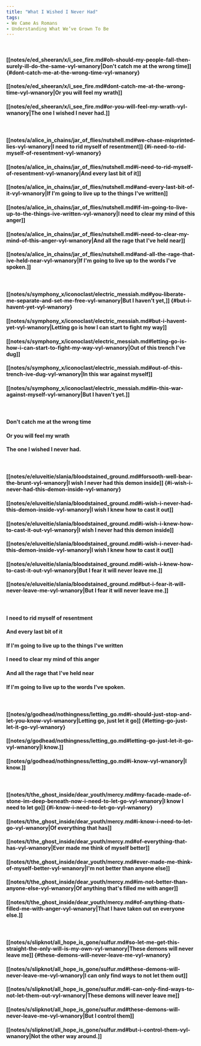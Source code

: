 ```yaml
---
title: "What I Wished I Never Had"
tags:
- We Came As Romans
- Understanding What We’ve Grown To Be
---
```

&nbsp;
#### [[notes/e/ed_sheeran/x/i_see_fire.md#oh-should-my-people-fall-then-surely-ill-do-the-same-vyl-wnanory|Don't catch me at the wrong time]] {#dont-catch-me-at-the-wrong-time-vyl-wnanory}
#### [[notes/e/ed_sheeran/x/i_see_fire.md#dont-catch-me-at-the-wrong-time-vyl-wnanory|Or you will feel my wrath]]
#### [[notes/e/ed_sheeran/x/i_see_fire.md#or-you-will-feel-my-wrath-vyl-wnanory|The one I wished I never had.]]
&nbsp;
#### [[notes/a/alice_in_chains/jar_of_flies/nutshell.md#we-chase-misprinted-lies-vyl-wnanory|I need to rid myself of resentment]] {#i-need-to-rid-myself-of-resentment-vyl-wnanory}
#### [[notes/a/alice_in_chains/jar_of_flies/nutshell.md#i-need-to-rid-myself-of-resentment-vyl-wnanory|And every last bit of it]]
#### [[notes/a/alice_in_chains/jar_of_flies/nutshell.md#and-every-last-bit-of-it-vyl-wnanory|If I'm going to live up to the things I've written]]
#### [[notes/a/alice_in_chains/jar_of_flies/nutshell.md#if-im-going-to-live-up-to-the-things-ive-written-vyl-wnanory|I need to clear my mind of this anger]]
#### [[notes/a/alice_in_chains/jar_of_flies/nutshell.md#i-need-to-clear-my-mind-of-this-anger-vyl-wnanory|And all the rage that I've held near]]
#### [[notes/a/alice_in_chains/jar_of_flies/nutshell.md#and-all-the-rage-that-ive-held-near-vyl-wnanory|If I'm going to live up to the words I've spoken.]]
&nbsp;
#### [[notes/s/symphony_x/iconoclast/electric_messiah.md#you-liberate-me-separate-and-set-me-free-vyl-wnanory|But I haven't yet,]] {#but-i-havent-yet-vyl-wnanory}
#### [[notes/s/symphony_x/iconoclast/electric_messiah.md#but-i-havent-yet-vyl-wnanory|Letting go is how I can start to fight my way]]
#### [[notes/s/symphony_x/iconoclast/electric_messiah.md#letting-go-is-how-i-can-start-to-fight-my-way-vyl-wnanory|Out of this trench I've dug]]
#### [[notes/s/symphony_x/iconoclast/electric_messiah.md#out-of-this-trench-ive-dug-vyl-wnanory|In this war against myself]]
#### [[notes/s/symphony_x/iconoclast/electric_messiah.md#in-this-war-against-myself-vyl-wnanory|But I haven't yet.]]
&nbsp;
#### Don't catch me at the wrong time
#### Or you will feel my wrath
#### The one I wished I never had.
&nbsp;
#### [[notes/e/eluveitie/slania/bloodstained_ground.md#forsooth-well-bear-the-brunt-vyl-wnanory|I wish I never had this demon inside]] {#i-wish-i-never-had-this-demon-inside-vyl-wnanory}
#### [[notes/e/eluveitie/slania/bloodstained_ground.md#i-wish-i-never-had-this-demon-inside-vyl-wnanory|I wish I knew how to cast it out]]
#### [[notes/e/eluveitie/slania/bloodstained_ground.md#i-wish-i-knew-how-to-cast-it-out-vyl-wnanory|I wish I never had this demon inside]]
#### [[notes/e/eluveitie/slania/bloodstained_ground.md#i-wish-i-never-had-this-demon-inside-vyl-wnanory|I wish I knew how to cast it out]]
#### [[notes/e/eluveitie/slania/bloodstained_ground.md#i-wish-i-knew-how-to-cast-it-out-vyl-wnanory|But I fear it will never leave me.]]
#### [[notes/e/eluveitie/slania/bloodstained_ground.md#but-i-fear-it-will-never-leave-me-vyl-wnanory|But I fear it will never leave me.]]
&nbsp;
#### I need to rid myself of resentment
#### And every last bit of it
#### If I'm going to live up to the things I've written
#### I need to clear my mind of this anger
#### And all the rage that I've held near
#### If I'm going to live up to the words I've spoken.
&nbsp;
#### [[notes/g/godhead/nothingness/letting_go.md#i-should-just-stop-and-let-you-know-vyl-wnanory|Letting go, just let it go]] {#letting-go-just-let-it-go-vyl-wnanory}
#### [[notes/g/godhead/nothingness/letting_go.md#letting-go-just-let-it-go-vyl-wnanory|I know.]]
#### [[notes/g/godhead/nothingness/letting_go.md#i-know-vyl-wnanory|I know.]]
&nbsp;
#### [[notes/t/the_ghost_inside/dear_youth/mercy.md#my-facade-made-of-stone-im-deep-beneath-now-i-need-to-let-go-vyl-wnanory|I know I need to let go]] {#i-know-i-need-to-let-go-vyl-wnanory}
#### [[notes/t/the_ghost_inside/dear_youth/mercy.md#i-know-i-need-to-let-go-vyl-wnanory|Of everything that has]]
#### [[notes/t/the_ghost_inside/dear_youth/mercy.md#of-everything-that-has-vyl-wnanory|Ever made me think of myself better]]
#### [[notes/t/the_ghost_inside/dear_youth/mercy.md#ever-made-me-think-of-myself-better-vyl-wnanory|I'm not better than anyone else]]
#### [[notes/t/the_ghost_inside/dear_youth/mercy.md#im-not-better-than-anyone-else-vyl-wnanory|Of anything that's filled me with anger]]
#### [[notes/t/the_ghost_inside/dear_youth/mercy.md#of-anything-thats-filled-me-with-anger-vyl-wnanory|That I have taken out on everyone else.]]
&nbsp;
#### [[notes/s/slipknot/all_hope_is_gone/sulfur.md#so-let-me-get-this-straight-the-only-will-is-my-own-vyl-wnanory|These demons will never leave me]] {#these-demons-will-never-leave-me-vyl-wnanory}
#### [[notes/s/slipknot/all_hope_is_gone/sulfur.md#these-demons-will-never-leave-me-vyl-wnanory|I can only find ways to not let them out]]
#### [[notes/s/slipknot/all_hope_is_gone/sulfur.md#i-can-only-find-ways-to-not-let-them-out-vyl-wnanory|These demons will never leave me]]
#### [[notes/s/slipknot/all_hope_is_gone/sulfur.md#these-demons-will-never-leave-me-vyl-wnanory|But I control them]]
#### [[notes/s/slipknot/all_hope_is_gone/sulfur.md#but-i-control-them-vyl-wnanory|Not the other way around.]]
